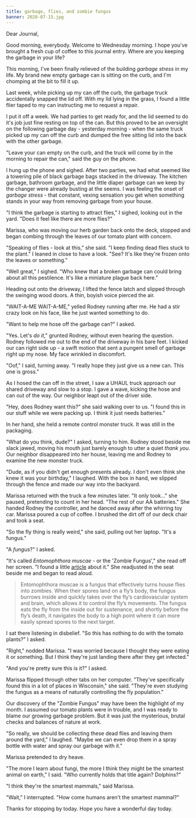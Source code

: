 ```yaml
---
title: garbage, flies, and zombie fungus
banner: 2020-07-15.jpg
---
```


Dear Journal,

Good morning, everybody.  Welcome to Wednesday morning.  I hope you've
brought a fresh cup of coffee to this journal entry.  Where are you
keeping the garbage in your life?

This morning, I've been finally relieved of the building _garbage
stress_ in my life.  My brand new empty garbage can is sitting on the
curb, and I'm chomping at the bit to fill it up.

Last week, while picking up my can off the curb, the garbage truck
accidentally snapped the lid off.  With my lid lying in the grass, I
found a little flier taped to my can instructing me to request a
repair.

I put it off a week.  We had parties to get ready for, and the lid
seemed to do it's job just fine resting on top of the can.  But this
proved to be an oversight on the following garbage day - yesterday
morning - when the same truck picked up my can off the curb and dumped
the free sitting lid into the back with the other garbage.

"Leave your can empty on the curb, and the truck will come by in the
morning to repair the can," said the guy on the phone.

I hung up the phone and sighed.  After two parties, we had what seemed
like a towering pile of black garbage bags stacked in the driveway.
The kitchen garbage, bathroom garbage, and the little diaper garbage
can we keep by the changer were already busting at the seems.  I was
feeling the onset of _garbage stress_ - that constant, vexing
sensation you get when something stands in your way from removing
garbage from your house.

"I think the garbage is starting to attract flies," I sighed, looking
out in the yard.  "Does it feel like there are more flies?"

Marissa, who was moving our herb garden back onto the deck, stopped
and began combing through the leaves of our tomato plant with
concern.

"Speaking of flies - look at this," she said.  "I keep finding dead
flies stuck to the plant."  I leaned in close to have a look.  "See?
It's like they're frozen onto the leaves or something."

"Well great," I sighed.  "Who knew that a broken garbage can could
bring about all this pestilence.  It's like a miniature plague back
here."

Heading out onto the driveway, I lifted the fence latch and slipped
through the swinging wood doors.  A thin, boyish voice pierced the
air.

"WAIT-A-ME WAIT-A-ME," yelled Rodney running after me.  He had a stir
crazy look on his face, like he just wanted something to do.

"Want to help me hose off the garbage can?" I asked.

"Yes.  Let's _do it_," grunted Rodney, without even hearing the
question.  Rodney followed me out to the end of the driveway in his
bare feet.  I kicked our can right side up - a swift motion that sent
a pungent smell of garbage right up my nose.  My face wrinkled in
discomfort.

"Oof," I said, turning away.  "I really hope they just give us a new
can.  This one is gross."

As I hosed the can off in the street, I saw a UHAUL truck approach our
shared driveway and slow to a stop.  I gave a wave, kicking the hose
and can out of the way.  Our neighbor leapt out of the driver side.

"Hey, does Rodney want this?" she said walking over to us.  "I found
this in our stuff while we were packing up.  I think it just needs
batteries."

In her hand, she held a remote control monster truck.  It was still in
the packaging.

"What do you think, dude?" I asked, turning to him.  Rodney stood
beside me slack jawed, moving his mouth just barely enough to utter a
quiet _thank you_.  Our neighbor disappeared into her house, leaving
me and Rodney to examine the new monster truck.

"Dude, as if you didn't get enough presents already.  I don't even
think she knew it was your birthday," I laughed.  With the box in
hand, we slipped through the fence and made our way into the
backyard.

Marissa returned with the truck a few minutes later.  "It only
took..." she paused, pretending to count in her head.  "The rest of
our AA batteries."  She handed Rodney the controller, and he danced
away after the whirring toy car.  Marissa poured a cup of coffee.  I
brushed the dirt off of our deck chair and took a seat.

"So the fly thing is really weird," she said, pulling out her laptop.
"It's a fungus."

"A _fungus_?" I asked.

"It's called _Entomophthora muscae_ - or the 'Zombie Fungus'," she
read off her screen.  "I found a little [article] about it."  She
readjusted in the seat beside me and began to read aloud.

> Entomophthora muscae is a fungus that effectively turns house flies
> into zombies. When their spores land on a fly’s body, the fungus
> burrows inside and quickly takes over the fly’s cardiovascular system
> and brain, which allows it to control the fly’s movements. The fungus
> eats the fly from the inside out for sustenance, and shortly before
> the fly’s death, it navigates the body to a high point where it can
> more easily spread spores to the next target.

I sat there listening in disbelief.  "So this has nothing to do with
the tomato plants?" I asked.

"Right," nodded Marissa.  "I was worried because I thought they were
eating it or something.  But I think they're just landing there after
they get infected."

"And you're pretty sure this is it?" I asked.

Marissa flipped through other tabs on her computer.  "They've
specifically found this in a lot of places in Wisconsin," she said.
"They're even studying the fungus as a means of naturally controlling
the fly population."

Our discovery of the "Zombie Fungus" may have been the highlight of my
month.  I assumed our tomato plants were in trouble, and I was ready
to blame our growing garbage problem.  But it was just the mysterious,
brutal checks and balances of nature at work.

"So really, we should be collecting these dead flies and leaving them
around the yard," I laughed.  "Maybe we can even drop them in a spray
bottle with water and spray our garbage with it."

Marissa pretended to dry heave.

"The more I learn about fungi, the more I think they might be the
smartest animal on earth," I said.  "Who currently holds that title
again? Dolphins?"

"I think they're the smartest mammals," said Marissa.

"Wait," I interrupted.  "How come humans aren't the smartest mammal?"

Thanks for stopping by today.  Hope you have a wonderful day today.

[article]: http://sitn.hms.harvard.edu/flash/2019/zombie-fungus-cannon-sheds-insight-fungus-reproduction/
